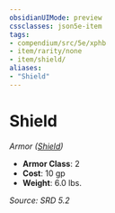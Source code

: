 ```yaml
---
obsidianUIMode: preview
cssclasses: json5e-item
tags:
- compendium/src/5e/xphb
- item/rarity/none
- item/shield/
aliases: 
- "Shield"
---
```

# Shield
*Armor ([Shield](shield-xphb.md))*  

- **Armor Class**: 2
- **Cost**: 10 gp
- **Weight**: 6.0 lbs.

*Source: SRD 5.2*